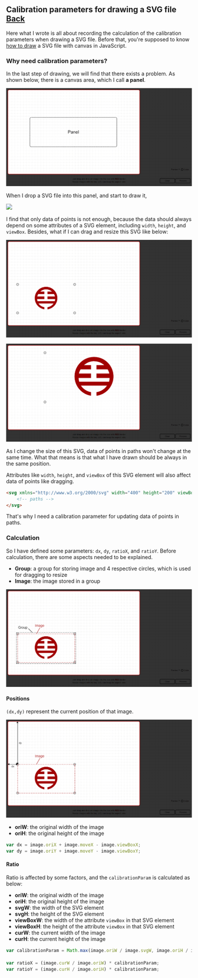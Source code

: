## Calibration parameters for drawing a SVG file [Back](./../SVG.md)

Here what I wrote is all about recording the calculation of the calibration parameters when drawing a SVG file. Before that, you're supposed to know [how to draw](./../../canvas/drawing_a_svg/drawing_a_svg.md) a SVG file with canvas in JavaScript.

### Why need calibration parameters?

In the last step of drawing, we will find that there exists a problem. As shown below, there is a canvas area, which I call **a panel**.

![](./panel.png)

When I drop a SVG file into this panel, and start to draw it,

![](./example.svg)

I find that only data of points is not enough, because the data should always depend on some attributes of a SVG element, including `width`, `height`, and `viewBox`. Besides, what if I can drag and resize this SVG like below:

![](./resize_svg1.png)

![](./resize_svg2.png)

As I change the size of this SVG, data of points in paths won't change at the same time. What that means is that what I have drawn should be always in the same position.

Attributes like `width`, `height`, and `viewBox` of this SVG element will also affect data of points like dragging.

```html
<svg xmlns="http://www.w3.org/2000/svg" width="400" height="200" viewBox="0 0 200 200">
    <!-- paths -->
</svg>
```

That's why I need a calibration parameter for updating data of points in paths.

### Calculation

So I have defined some parameters: `dx`, `dy`, `ratioX`, and `ratioY`. Before calculation, there are some aspects needed to be explained.

- **Group**: a group for storing image and 4 respective circles, which is used for dragging to resize
- **Image**: the image stored in a group

![](./1.png)


#### Positions

`(dx,dy)` represent the current position of that image.

![](./2.png)

- **oriW**: the original width of the image
- **oriH**: the original height of the image

```js
var dx = image.oriX + image.moveX - image.viewBoxX;
var dy = image.oriY + image.moveY - image.viewBoxY;
```

#### Ratio

Ratio is affected by some factors, and the `calibrationParam` is calculated as below:

- **oriW**: the original width of the image
- **oriH**: the original height of the image
- **svgW**: the width of the SVG element
- **svgH**: the height of the SVG element
- **viewBoxW**: the width of the attribute `viewBox` in that SVG element
- **viewBoxH**: the height of the attribute `viewBox` in that SVG element
- **curW**: the current width of the image
- **curH**: the current height of the image

```js
var calibrationParam = Math.max(image.oriW / image.svgW, image.oriH / image.svgH) * Math.min(image.svgW / image.viewBoxW, image.svgH / image.viewBoxH);

var ratioX = (image.curW / image.oriW) * calibrationParam;
var ratioY = (image.curH / image.oriH) * calibrationParam;
```
